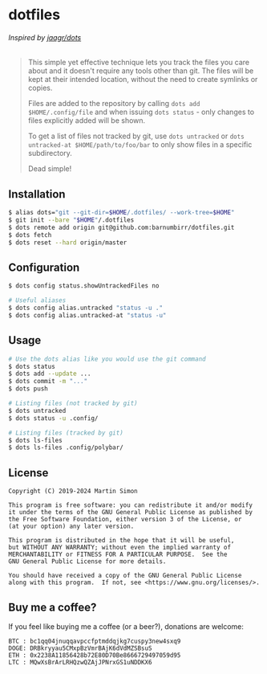 # dotfiles
###### Inspired by [jaagr/dots](https://github.com/jaagr/dots)

> This simple yet effective technique lets you track the files you care about
> and it doesn't require any tools other than git. The files will be kept at
> their intended location, without the need to create symlinks or copies.
>
> Files are added to the repository by calling `dots add $HOME/.config/file`
> and when issuing `dots status` - only changes to files explicitly added will
> be shown.
>
> To get a list of files not tracked by git, use `dots untracked` or
> `dots untracked-at $HOME/path/to/foo/bar` to only show files in a specific
> subdirectory.
>
> Dead simple!

## Installation

```bash
$ alias dots="git --git-dir=$HOME/.dotfiles/ --work-tree=$HOME"
$ git init --bare "$HOME"/.dotfiles
$ dots remote add origin git@github.com:barnumbirr/dotfiles.git
$ dots fetch
$ dots reset --hard origin/master
```

## Configuration

```bash
$ dots config status.showUntrackedFiles no

# Useful aliases
$ dots config alias.untracked "status -u ."
$ dots config alias.untracked-at "status -u"
```

## Usage

```bash
# Use the dots alias like you would use the git command
$ dots status
$ dots add --update ...
$ dots commit -m "..."
$ dots push

# Listing files (not tracked by git)
$ dots untracked
$ dots status -u .config/

# Listing files (tracked by git)
$ dots ls-files
$ dots ls-files .config/polybar/
```

## License

```
Copyright (C) 2019-2024 Martin Simon

This program is free software: you can redistribute it and/or modify
it under the terms of the GNU General Public License as published by
the Free Software Foundation, either version 3 of the License, or
(at your option) any later version.

This program is distributed in the hope that it will be useful,
but WITHOUT ANY WARRANTY; without even the implied warranty of
MERCHANTABILITY or FITNESS FOR A PARTICULAR PURPOSE.  See the
GNU General Public License for more details.

You should have received a copy of the GNU General Public License
along with this program.  If not, see <https://www.gnu.org/licenses/>.
```

## Buy me a coffee?

If you feel like buying me a coffee (or a beer?), donations are welcome:

```
BTC : bc1qq04jnuqqavpccfptmddqjkg7cuspy3new4sxq9
DOGE: DRBkryyau5CMxpBzVmrBAjK6dVdMZSBsuS
ETH : 0x2238A11856428b72E80D70Be8666729497059d95
LTC : MQwXsBrArLRHQzwQZAjJPNrxGS1uNDDKX6
```
